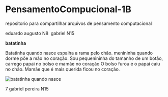 # PensamentoCompucional-1B
repositorio para compartilhar arquivos de pensamento computacional


eduardo augusto N8 
gabriel N15

**batatinha**

Batatinha quando nasce espalha a rama pelo chão.
menininha quando dorme põe a mão no coração.
Sou pequenininha do tamanho de um botão,
carrego papai no bolso e mamãe no coração
O bolso furou e o papai caiu no chão.
Mamãe que é mais querida ficou no coração.




![batatinha quando nasce](https://i.pinimg.com/736x/bf/57/6a/bf576a8b45668b408d04c5729c528c4b--potato-kawaii.jpg)

7
gabriel pereira N15
